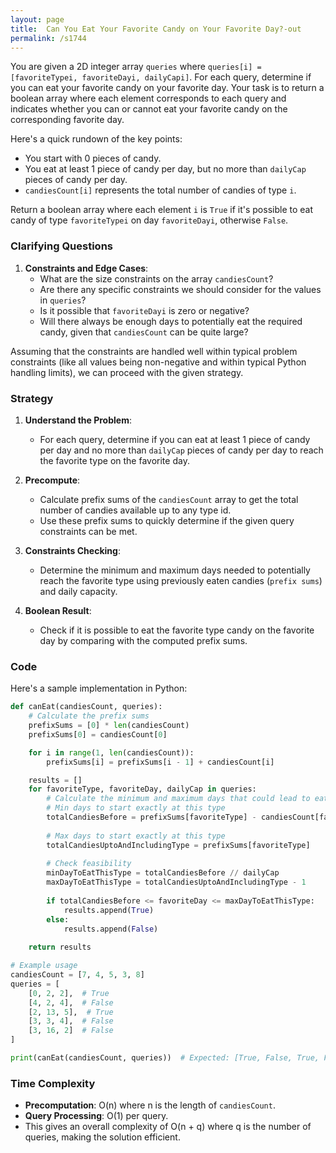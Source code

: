 ```yaml
---
layout: page
title:  Can You Eat Your Favorite Candy on Your Favorite Day?-out
permalink: /s1744
---
```

You are given a 2D integer array `queries` where `queries[i] = [favoriteTypei, favoriteDayi, dailyCapi]`. For each query, determine if you can eat your favorite candy on your favorite day. Your task is to return a boolean array where each element corresponds to each query and indicates whether you can or cannot eat your favorite candy on the corresponding favorite day.

Here's a quick rundown of the key points:
- You start with 0 pieces of candy.
- You eat at least 1 piece of candy per day, but no more than `dailyCap` pieces of candy per day.
- `candiesCount[i]` represents the total number of candies of type `i`.

Return a boolean array where each element `i` is `True` if it's possible to eat candy of type `favoriteTypei` on day `favoriteDayi`, otherwise `False`.

### Clarifying Questions
1. **Constraints and Edge Cases**:
   - What are the size constraints on the array `candiesCount`?
   - Are there any specific constraints we should consider for the values in `queries`?
   - Is it possible that `favoriteDayi` is zero or negative?
   - Will there always be enough days to potentially eat the required candy, given that `candiesCount` can be quite large?

Assuming that the constraints are handled well within typical problem constraints (like all values being non-negative and within typical Python handling limits), we can proceed with the given strategy.

### Strategy
1. **Understand the Problem**:
   - For each query, determine if you can eat at least 1 piece of candy per day and no more than `dailyCap` pieces of candy per day to reach the favorite type on the favorite day.

2. **Precompute**:
   - Calculate prefix sums of the `candiesCount` array to get the total number of candies available up to any type id.
   - Use these prefix sums to quickly determine if the given query constraints can be met.

3. **Constraints Checking**:
   - Determine the minimum and maximum days needed to potentially reach the favorite type using previously eaten candies (`prefix sums`) and daily capacity.

4. **Boolean Result**:
   - Check if it is possible to eat the favorite type candy on the favorite day by comparing with the computed prefix sums.

### Code
Here's a sample implementation in Python:

```python
def canEat(candiesCount, queries):
    # Calculate the prefix sums
    prefixSums = [0] * len(candiesCount)
    prefixSums[0] = candiesCount[0]

    for i in range(1, len(candiesCount)):
        prefixSums[i] = prefixSums[i - 1] + candiesCount[i]

    results = []
    for favoriteType, favoriteDay, dailyCap in queries:
        # Calculate the minimum and maximum days that could lead to eating this type of candy
        # Min days to start exactly at this type
        totalCandiesBefore = prefixSums[favoriteType] - candiesCount[favoriteType] if favoriteType > 0 else 0
        
        # Max days to start exactly at this type
        totalCandiesUptoAndIncludingType = prefixSums[favoriteType]
        
        # Check feasibility
        minDayToEatThisType = totalCandiesBefore // dailyCap
        maxDayToEatThisType = totalCandiesUptoAndIncludingType - 1
        
        if totalCandiesBefore <= favoriteDay <= maxDayToEatThisType:
            results.append(True)
        else:
            results.append(False)
    
    return results

# Example usage
candiesCount = [7, 4, 5, 3, 8]
queries = [
    [0, 2, 2],  # True
    [4, 2, 4],  # False
    [2, 13, 5],  # True
    [3, 3, 4],  # False
    [3, 16, 2]  # False
]

print(canEat(candiesCount, queries))  # Expected: [True, False, True, False, False]
```

### Time Complexity
- **Precomputation**: O(n) where n is the length of `candiesCount`.
- **Query Processing**: O(1) per query.
- This gives an overall complexity of O(n + q) where q is the number of queries, making the solution efficient.